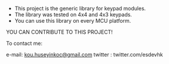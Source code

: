 - This project is the generic library for keypad modules.
- The library was tested on 4x4 and 4x3 keypads.
- You can use this library on every MCU platform.

YOU CAN CONTRIBUTE TO THIS PROJECT!

To contact me:

e-mail: kou.huseyinkoc@gmail.com
twitter : twitter.com/esdevhk